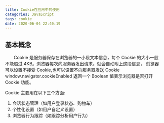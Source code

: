 ```yaml
---
title: Cookie在应用中的使用
categories: JavaScript
tags: cookie
date: 2020-06-04 22:40:19
---
```


## 基本概念

&emsp;&emsp;Cookie 是服务器保存在浏览器的一小段文本信息，每个 Cookie 的大小一般不能超过 4KB。浏览器每次向服务器发出请求，就会自动附上这段信息，
浏览器可以设置不接受 Cookie,也可以设置不向服务器发送 Cookie
window.navigator.cookieEnabled 返回一个 Boolean 值表示浏览器是否打开 Cookie 功能。

Cookie 主要用在以下三个方面:

1. 会话状态管理（如用户登录状态、购物车）
2. 个性化设置（如用户自定义设置）
3. 浏览器行为跟踪（如跟踪分析用户行为）
